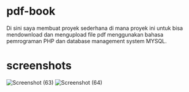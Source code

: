 # pdf-book
Di sini saya membuat proyek sederhana di mana proyek ini untuk bisa mendownload dan mengupload file pdf menggunakan bahasa pemrograman PHP dan database management system MYSQL.

# screenshots
![Screenshot (63)](https://user-images.githubusercontent.com/83481679/174461978-3141074e-07b6-486f-9314-417f4fd91511.png)
![Screenshot (64)](https://user-images.githubusercontent.com/83481679/174462020-b0b6abd5-2767-45cd-88d5-2f10ef058696.png)
